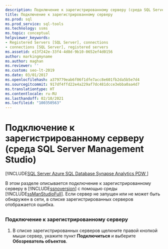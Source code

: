 ```yaml
---
description: Подключение к зарегистрированному серверу (среда SQL Server Management Studio)
title: Подключение к зарегистрированному серверу
ms.prod: sql
ms.prod_service: sql-tools
ms.technology: ssms
ms.topic: conceptual
helpviewer_keywords:
- Registered Servers [SQL Server], connections
- connections [SQL Server], registered servers
ms.assetid: e13f242e-33f4-4d8d-9b10-0652ef4d0156
author: markingmyname
ms.author: maghan
ms.reviewer: ''
ms.custom: seo-lt-2019
ms.date: 03/01/2017
ms.openlocfilehash: a379779eab6f06f1dfe7acc8e601fb2da5b5e7d4
ms.sourcegitcommit: 917df4ffd22e4a229af7dc481dcce3ebba0aa4d7
ms.translationtype: HT
ms.contentlocale: ru-RU
ms.lasthandoff: 02/10/2021
ms.locfileid: "100350563"
---
```

# <a name="connect-to-a-registered-server-sql-server-management-studio"></a>Подключение к зарегистрированному серверу (среда SQL Server Management Studio)

[!INCLUDE[SQL Server Azure SQL Database Synapse Analytics PDW ](../../includes/applies-to-version/sql-asdb-asdbmi-asa-pdw.md)]

В этом разделе описывается подключение к зарегистрированному серверу в [!INCLUDE[ssnoversion](../../includes/ssnoversion-md.md)] с помощью среды [!INCLUDE[ssManStudioFull](../../includes/ssmanstudiofull-md.md)]. Если сервер не запущен или не может быть обнаружен в сети, в списке зарегистрированных серверов отображается ошибка.  

##  <a name="SSMSProcedure"></a>

### <a name="to-connect-to-a-registered-server"></a>Подключение к зарегистрированному серверу

1. В списке зарегистрированных серверов щелкните правой кнопкой мыши сервер, укажите пункт **Подключиться** и выберите **Обозреватель объектов**.
